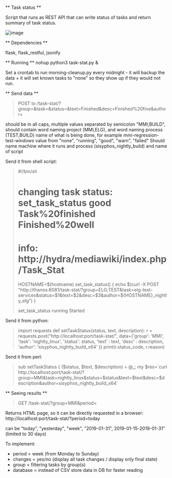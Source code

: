 ** Task status **

Script that runs as REST API that can write status of tasks and return summary of task status.

![image](https://user-images.githubusercontent.com/24545156/127509271-222ab811-1676-4953-96f5-eb2be3c9a79b.png)

** Dependencies **

flask, flask_restful, jsonify

** Running **
nohup python3 task-stat.py &

Set a crontab to run morning-cleanup.py every midnight - it will backup the data + it will set known tasks to "none" so they show up if they would not run.

** Send data **
> POST to /task-stat/?group=<group>&task=<task>&status=<status>&text=Finished&desc=Finished%20fine&author=<author>

<group> should be in all caps, multiple values separated by semicolon "MMI;BUILD", should contain word naming project (MMI,ELG), and word naming process (TEST,BUILD)
<task> name of what is being done, for example mmi-regression-test-windows
<status> value from "none", "running", "good", "warn", "failed"
<author> Should name machine where it runs and process (sisyphos_nightly_build) and name of script

Send it from shell script:
> #!/bin/sh
> # changing task status: set_task_status good Task%20finished Finished%20well
> # info: http://hydra/mediawiki/index.php/Task_Stat
> HOSTNAME=$(hostname)
> set_task_status() {
>    echo $(curl -X POST "http://thanos:8081/task-stat/?group=ELG;TEST&task=elg-test-services&status=$1&text=$2&desc=$3&author=${HOSTNAME}_nightly_elg")
> }
> 
> set_task_status running Started


Send it from python:
> import requests
> def setTaskStatus(status, text, description):
>     r = requests.post("http://localhost:port/task-stat/", data={'group': 'MMI', 'task': 'nightly_linux', 'status': status, 'text' : text, 'desc' : description, 'author': 'sisyphos_nightly_build_x64' })
>     print(r.status_code, r.reason)

Send it from perl:
> sub setTaskStatus {
>   ($status, $text, $description) = @_;
>  my $res=`curl http://localhost:port/task-stat/?group=MMI&task=nightly_linux&status=$status&text=$text&desc=$description&author=sisyphos_nightly_build_x64`

** Seeing results **
> GET /task-stat/?group=MMI&period=<period>

Returns HTML page, so it can be directly requested in a browser: http://localhost:port/task-stat/?period=today

<period> can be "today", "yesterday", "week", "2019-01-31", 2019-01-15-2019-01-31" (limited to 30 days)

To implement:
* period = week (from Monday to Sunday)
* changes = yes/no (display all task changes / display only final state)
* group = filtering tasks by group(s)
* database = instead of CSV store data in DB for faster reading
